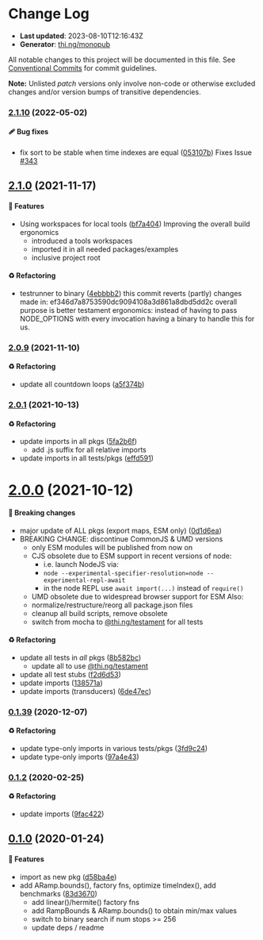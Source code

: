 # Change Log

- **Last updated**: 2023-08-10T12:16:43Z
- **Generator**: [thi.ng/monopub](https://thi.ng/monopub)

All notable changes to this project will be documented in this file.
See [Conventional Commits](https://conventionalcommits.org/) for commit guidelines.

**Note:** Unlisted _patch_ versions only involve non-code or otherwise excluded changes
and/or version bumps of transitive dependencies.

### [2.1.10](https://github.com/thi-ng/umbrella/tree/@thi.ng/ramp@2.1.10) (2022-05-02)

#### 🩹 Bug fixes

- fix sort to be stable when time indexes are equal ([053107b](https://github.com/thi-ng/umbrella/commit/053107b))
  Fixes Issue [#343](https://github.com/thi-ng/umbrella/issues/343)

## [2.1.0](https://github.com/thi-ng/umbrella/tree/@thi.ng/ramp@2.1.0) (2021-11-17)

#### 🚀 Features

- Using workspaces for local tools ([bf7a404](https://github.com/thi-ng/umbrella/commit/bf7a404))
  Improving the overall build ergonomics
  - introduced a tools workspaces
  - imported it in all needed packages/examples
  - inclusive project root

#### ♻️ Refactoring

- testrunner to binary ([4ebbbb2](https://github.com/thi-ng/umbrella/commit/4ebbbb2))
  this commit reverts (partly) changes made in:
  ef346d7a8753590dc9094108a3d861a8dbd5dd2c
  overall purpose is better testament ergonomics:
  instead of having to pass NODE_OPTIONS with every invocation
  having a binary to handle this for us.

### [2.0.9](https://github.com/thi-ng/umbrella/tree/@thi.ng/ramp@2.0.9) (2021-11-10)

#### ♻️ Refactoring

- update all countdown loops ([a5f374b](https://github.com/thi-ng/umbrella/commit/a5f374b))

### [2.0.1](https://github.com/thi-ng/umbrella/tree/@thi.ng/ramp@2.0.1) (2021-10-13)

#### ♻️ Refactoring

- update imports in all pkgs ([5fa2b6f](https://github.com/thi-ng/umbrella/commit/5fa2b6f))
  - add .js suffix for all relative imports
- update imports in all tests/pkgs ([effd591](https://github.com/thi-ng/umbrella/commit/effd591))

# [2.0.0](https://github.com/thi-ng/umbrella/tree/@thi.ng/ramp@2.0.0) (2021-10-12)

#### 🛑 Breaking changes

- major update of ALL pkgs (export maps, ESM only) ([0d1d6ea](https://github.com/thi-ng/umbrella/commit/0d1d6ea))
- BREAKING CHANGE: discontinue CommonJS & UMD versions
  - only ESM modules will be published from now on
  - CJS obsolete due to ESM support in recent versions of node:
    - i.e. launch NodeJS via:
    - `node --experimental-specifier-resolution=node --experimental-repl-await`
    - in the node REPL use `await import(...)` instead of `require()`
  - UMD obsolete due to widespread browser support for ESM
  Also:
  - normalize/restructure/reorg all package.json files
  - cleanup all build scripts, remove obsolete
  - switch from mocha to [@thi.ng/testament](https://github.com/thi-ng/umbrella/tree/main/packages/testament) for all tests

#### ♻️ Refactoring

- update all tests in _all_ pkgs ([8b582bc](https://github.com/thi-ng/umbrella/commit/8b582bc))
  - update all to use [@thi.ng/testament](https://github.com/thi-ng/umbrella/tree/main/packages/testament)
- update all test stubs ([f2d6d53](https://github.com/thi-ng/umbrella/commit/f2d6d53))
- update imports ([138571a](https://github.com/thi-ng/umbrella/commit/138571a))
- update imports (transducers) ([6de47ec](https://github.com/thi-ng/umbrella/commit/6de47ec))

### [0.1.39](https://github.com/thi-ng/umbrella/tree/@thi.ng/ramp@0.1.39) (2020-12-07)

#### ♻️ Refactoring

- update type-only imports in various tests/pkgs ([3fd9c24](https://github.com/thi-ng/umbrella/commit/3fd9c24))
- update type-only imports ([97a4e43](https://github.com/thi-ng/umbrella/commit/97a4e43))

### [0.1.2](https://github.com/thi-ng/umbrella/tree/@thi.ng/ramp@0.1.2) (2020-02-25)

#### ♻️ Refactoring

- update imports ([9fac422](https://github.com/thi-ng/umbrella/commit/9fac422))

## [0.1.0](https://github.com/thi-ng/umbrella/tree/@thi.ng/ramp@0.1.0) (2020-01-24)

#### 🚀 Features

- import as new pkg ([d58ba4e](https://github.com/thi-ng/umbrella/commit/d58ba4e))
- add ARamp.bounds(), factory fns, optimize timeIndex(), add benchmarks ([83d3670](https://github.com/thi-ng/umbrella/commit/83d3670))
  - add linear()/hermite() factory fns
  - add RampBounds & ARamp.bounds() to obtain min/max values
  - switch to binary search if num stops >= 256
  - update deps / readme
